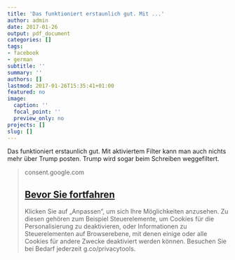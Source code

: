 ```yaml
---
title: 'Das funktioniert erstaunlich gut. Mit ...'
author: admin
date: 2017-01-26
output: pdf_document
categories: []
tags:
- facebook
- german
subtitle: ''
summary: ''
authors: []
lastmod: 2017-01-26T15:35:41+01:00
featured: no
image:
  caption: ''
  focal_point: ''
  preview_only: no
projects: []
slug: []
---
```

Das funktioniert erstaunlich gut. Mit aktiviertem Filter kann man auch nichts mehr über Trump posten. Trump wird sogar beim Schreiben weggefiltert.
> consent.google.com
> ## [Bevor Sie fortfahren](https://chrome.google.com/webstore/detail/trump-blocker/nhmckipmafnikgjnaeadpngccggobaej)
>
>Klicken Sie auf „Anpassen“, um sich Ihre Möglichkeiten anzusehen. Zu diesen gehören zum Beispiel Steuerelemente, um Cookies für die Personalisierung zu deaktivieren, oder Informationen zu Steuerelementen auf Browserebene, mit denen einige oder alle Cookies für andere Zwecke deaktiviert werden können.  Besuchen Sie bei Bedarf jederzeit g.co/privacytools.

